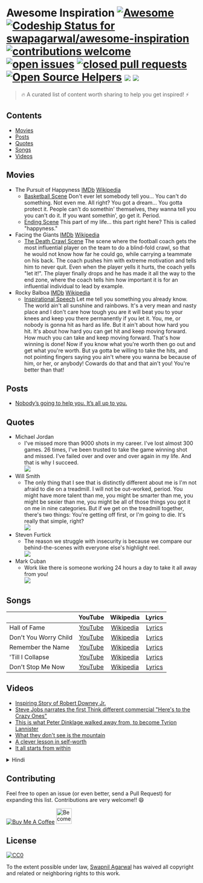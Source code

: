 # Awesome Inspiration [![Awesome](https://cdn.rawgit.com/sindresorhus/awesome/d7305f38d29fed78fa85652e3a63e154dd8e8829/media/badge.svg)](https://github.com/sindresorhus/awesome) [![Codeship Status for swapagarwal/awesome-inspiration](https://app.codeship.com/projects/4ac95290-2237-0136-0375-32ba36ce517b/status?branch=master)](https://app.codeship.com/projects/285996) [![contributions welcome](https://img.shields.io/badge/contributions-welcome-brightgreen.svg)](https://github.com/swapagarwal/awesome-inspiration/fork) [![open issues](https://img.shields.io/github/issues/swapagarwal/awesome-inspiration.svg)](https://github.com/swapagarwal/awesome-inspiration/issues?q=is%3Aopen+is%3Aissue) [![closed pull requests](https://img.shields.io/github/issues-pr-closed/swapagarwal/awesome-inspiration.svg)](https://github.com/swapagarwal/awesome-inspiration/pulls?q=is%3Apr+is%3Aclosed) [![Open Source Helpers](https://www.codetriage.com/swapagarwal/awesome-inspiration/badges/users.svg)](https://www.codetriage.com/swapagarwal/awesome-inspiration) [![](https://img.shields.io/github/stars/swapagarwal/awesome-inspiration.svg?style=social)](https://github.com/swapagarwal/awesome-inspiration) [![](https://img.shields.io/github/followers/swapagarwal.svg?style=social)](https://github.com/swapagarwal)

> 🔥 A curated list of content worth sharing to help you get inspired! ⚡️


## Contents

- [Movies](#movies)
- [Posts](#posts)
- [Quotes](#quotes)
- [Songs](#songs)
- [Videos](#videos)


## Movies

- The Pursuit of Happyness [IMDb](https://www.imdb.com/title/tt0454921/) [Wikipedia](https://en.wikipedia.org/wiki/The_Pursuit_of_Happyness)
  - [Basketball Scene](https://www.youtube.com/watch?v=dPEdwaLQLag) Don't ever let somebody tell you... You can't do something. Not even me. All right? You got a dream... You gotta protect it. People can't do somethin' themselves, they wanna tell you you can't do it. If you want somethin', go get it. Period.
  - [Ending Scene](https://www.youtube.com/watch?v=x8-7mHT9edg) This part of my life... this part right here? This is called "happyness."
- Facing the Giants [IMDb](https://www.imdb.com/title/tt0805526/) [Wikipedia](https://en.wikipedia.org/wiki/Facing_the_Giants)
  - [The Death Crawl Scene](https://www.youtube.com/watch?v=-sUKoKQlEC4) The scene where the football coach gets the most influential player on the team to do a blind-fold crawl, so that he would not know how far he could go, while carrying a teammate on his back. The coach pushes him with extreme motivation and tells him to never quit. Even when the player yells it hurts, the coach yells "let it!". The player finally drops and he has made it all the way to the end zone, where the coach tells him how important it is for an influential individual to lead by example.
- Rocky Balboa [IMDb](https://www.imdb.com/title/tt0479143/) [Wikipedia](https://en.wikipedia.org/wiki/Rocky_Balboa_(film))
  - [Inspirational Speech](https://www.youtube.com/watch?v=D_Vg4uyYwEk) Let me tell you something you already know. The world ain't all sunshine and rainbows. It's a very mean and nasty place and I don't care how tough you are it will beat you to your knees and keep you there permanently if you let it. You, me, or nobody is gonna hit as hard as life. But it ain't about how hard you hit. It's about how hard you can get hit and keep moving forward. How much you can take and keep moving forward. That's how winning is done! Now if you know what you're worth then go out and get what you're worth. But ya gotta be willing to take the hits, and not pointing fingers saying you ain't where you wanna be because of him, or her, or anybody! Cowards do that and that ain't you! You're better than that!


## Posts

- [Nobody’s going to help you. It’s all up to you.](https://sivers.org/up2you)


## Quotes

- Michael Jordan
  - I've missed more than 9000 shots in my career. I've lost almost 300 games. 26 times, I've been trusted to take the game winning shot and missed. I've failed over and over and over again in my life. And that is why I succeed. <br> ![](https://callingdreams.com/wp-content/uploads/2016/02/Michael-Jordan-Quote-1.jpg)
- Will Smith
  - The only thing that I see that is distinctly different about me is I'm not afraid to die on a treadmill. I will not be out-worked, period. You might have more talent than me, you might be smarter than me, you might be sexier than me, you might be all of those things you got it on me in nine categories. But if we get on the treadmill together, there's two things: You're getting off first, or I'm going to die. It's really that simple, right? <br> ![](https://image.slidesharecdn.com/pppt-willsmith-140925035833-phpapp01/95/will-smith-quotes-9-638.jpg?cb=1411617693)
- Steven Furtick
  - The reason we struggle with insecurity is because we compare our behind-the-scenes with everyone else's highlight reel. <br> ![](https://i.pinimg.com/originals/46/45/c3/4645c3caec17c4bdb22a4bad231fd16d.jpg)
- Mark Cuban
  - Work like there is someone working 24 hours a day to take it all away from you! <br> ![](https://successlive.com/wp-content/uploads/mark-cuban-success-quotes131-758x426.png)


## Songs

|  | YouTube | Wikipedia | Lyrics |
|--|:-------:|:---------:|:------:|
| Hall of Fame | [YouTube](https://www.youtube.com/watch?v=mk48xRzuNvA) | [Wikipedia](https://en.wikipedia.org/wiki/Hall_of_Fame_(song)) | [Lyrics](https://www.azlyrics.com/lyrics/script/halloffame.html) |
| Don't You Worry Child | [YouTube](https://www.youtube.com/watch?v=1y6smkh6c-0) | [Wikipedia](https://en.wikipedia.org/wiki/Don%27t_You_Worry_Child) | [Lyrics](https://www.azlyrics.com/lyrics/swedishhousemafia/dontyouworrychild.html) |
| Remember the Name | [YouTube](https://www.youtube.com/watch?v=VDvr08sCPOc) | [Wikipedia](https://en.wikipedia.org/wiki/Remember_the_Name) | [Lyrics](https://www.azlyrics.com/lyrics/fortminor/rememberthename.html) |
| 'Till I Collapse | [YouTube](https://youtu.be/Pi3_Zs-oRUo) | [Wikipedia](https://en.wikipedia.org/wiki/%27Till_I_Collapse) | [Lyrics](https://genius.com/Eminem-till-i-collapse-lyrics) |
| Don't Stop Me Now | [YouTube](https://youtu.be/HgzGwKwLmgM) | [Wikipedia](https://en.wikipedia.org/wiki/Don't_Stop_Me_Now) | [Lyrics](https://genius.com/Queen-dont-stop-me-now-lyrics) |


## Videos

- [Inspiring Story of Robert Downey Jr.](https://www.facebook.com/TheBornRealist/videos/919818351502217)
- [Steve Jobs narrates the first Think different commercial "Here's to the Crazy Ones"](https://www.youtube.com/watch?v=8rwsuXHA7RA)
- [This is what Peter Dinklage walked away from, to become Tyrion Lannister](https://www.facebook.com/goalcast/videos/1487480434662475)
- [What they don't see is the mountain](https://www.facebook.com/goalcast/videos/1364131340330719)
- [A clever lesson in self-worth](https://www.facebook.com/diply/videos/1453994404678917)
- [It all starts from within](https://www.facebook.com/philippinesreportcom/videos/1908189436175704)


<details><summary>Hindi</summary>

- <a href="https://www.facebook.com/hrithikroshan/videos/10156426479529407" target="_blank">Don't fear... fear</a><br>
- <a href="https://www.facebook.com/BuddyBits/videos/1997502376986459" target="_blank">Never lose hope. Universe will make it happen. 🙂</a><br>
- <a href="https://www.youtube.com/watch?v=6agY0okQiAg" target="_blank">WHY SMILING CAN CHANGE YOUR LIFE by Gaur Gopal Das</a>
</details>


## Contributing

Feel free to open an issue (or even better, send a Pull Request) for expanding this list. Contributions are very welcome!! 😄

<a href="https://www.buymeacoffee.com/swap" target="_blank"><img src="https://www.buymeacoffee.com/assets/img/custom_images/orange_img.png" alt="Buy Me A Coffee" style="height: auto !important;width: auto !important;" ></a>
<a href="https://www.patreon.com/bePatron?u=7999565" target="_blank"><img src="https://c5.patreon.com/external/logo/become_a_patron_button.png" alt="Become a Patron!" height="41"></a>


## License

[![CC0](http://mirrors.creativecommons.org/presskit/buttons/88x31/svg/cc-zero.svg)](https://creativecommons.org/publicdomain/zero/1.0/)

To the extent possible under law, [Swapnil Agarwal](http://swapnil.net) has waived all copyright and related or neighboring rights to this work.

